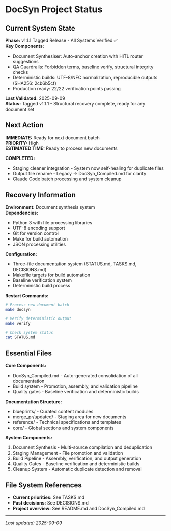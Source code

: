 # DocSyn Project Status

## Current System State
**Phase:** v1.1.1 Tagged Release - All Systems Verified ✅  
**Key Components:** 
- Document Synthesiser: Auto-anchor creation with HITL router suggestions
- QA Guardrails: Forbidden terms, baseline verify, structural integrity checks
- Deterministic builds: UTF-8/NFC normalization, reproducible outputs (SHA256: 2cb6b5cf)
- Production ready: 22/22 verification points passing

**Last Validated:** 2025-09-09  
**Status:** Tagged v1.1.1 - Structural recovery complete, ready for any document set

## Next Action
**IMMEDIATE:** Ready for next document batch  
**PRIORITY:** High  
**ESTIMATED TIME:** Ready to process new documents

**COMPLETED:** 
- Staging cleaner integration - System now self-healing for duplicate files
- Output file rename - Legacy → DocSyn_Compiled.md for clarity
- Claude Code batch processing and system cleanup

## Recovery Information
**Environment:** Document synthesis system  
**Dependencies:** 
- Python 3 with file processing libraries
- UTF-8 encoding support
- Git for version control
- Make for build automation
- JSON processing utilities

**Configuration:** 
- Three-file documentation system (STATUS.md, TASKS.md, DECISIONS.md)
- Makefile targets for build automation
- Baseline verification system
- Deterministic build process

**Restart Commands:**
```bash
# Process new document batch
make docsyn

# Verify deterministic output
make verify

# Check system status
cat STATUS.md
```

## Essential Files
**Core Components:**
- DocSyn_Compiled.md - Auto-generated consolidation of all documentation
- Build system - Promotion, assembly, and validation pipeline
- Quality gates - Baseline verification and deterministic builds

**Documentation Structure:**
- blueprints/ - Curated content modules
- merge_pr/updated/ - Staging area for new documents
- reference/ - Technical specifications and templates
- core/ - Global sections and system components

**System Components:**
1. Document Synthesis - Multi-source compilation and deduplication
2. Staging Management - File promotion and validation
3. Build Pipeline - Assembly, verification, and output generation
4. Quality Gates - Baseline verification and deterministic builds
5. Cleanup System - Automatic duplicate detection and removal

## File System References
- **Current priorities:** See TASKS.md
- **Past decisions:** See DECISIONS.md  
- **Project overview:** See README.md and DocSyn_Compiled.md

---
*Last updated: 2025-09-09*
